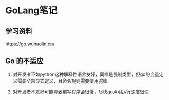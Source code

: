 # GoLang笔记 

## 学习资料

https://go.wuhaolin.cn/

## Go 的不适应
1. 对开发者不如python这种解释性语言友好，同样是强制类型，但go的变量定义需要全部显式定义，且命名规则需要使用驼峰

2. 对开发者不友好可能导致编写程序会很慢，尽快go声明运行速度很快

